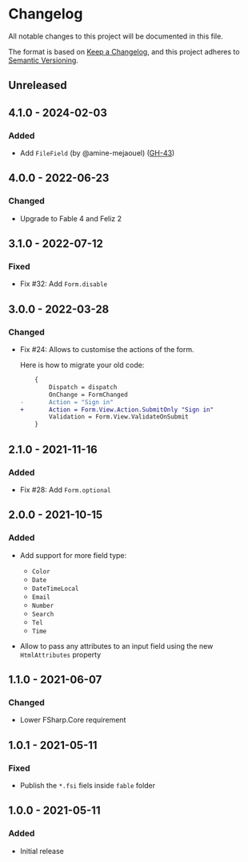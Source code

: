 # Changelog

All notable changes to this project will be documented in this file.

The format is based on [Keep a Changelog](https://keepachangelog.com/en/1.0.0/),
and this project adheres to [Semantic Versioning](https://semver.org/spec/v2.0.0.html).

## Unreleased

## 4.1.0 - 2024-02-03

### Added

* Add `FileField` (by @amine-mejaouel) ([GH-43](https://github.com/MangelMaxime/Fable.Form/pull/43))

## 4.0.0 - 2022-06-23

### Changed

* Upgrade to Fable 4 and Feliz 2

## 3.1.0 - 2022-07-12

### Fixed

* Fix #32: Add `Form.disable`

## 3.0.0 - 2022-03-28

### Changed

* Fix #24: Allows to customise the actions of the form.

    Here is how to migrate your old code:

    ```diff
        {
            Dispatch = dispatch
            OnChange = FormChanged
    -       Action = "Sign in"
    +       Action = Form.View.Action.SubmitOnly "Sign in"
            Validation = Form.View.ValidateOnSubmit
        }
    ```

## 2.1.0 - 2021-11-16

### Added

* Fix #28: Add `Form.optional`

## 2.0.0 - 2021-10-15

### Added

* Add support for more field type:
    - `Color`
    - `Date`
    - `DateTimeLocal`
    - `Email`
    - `Number`
    - `Search`
    - `Tel`
    - `Time`

* Allow to pass any attributes to an input field using the new `HtmlAttributes` property

## 1.1.0 - 2021-06-07

### Changed

* Lower FSharp.Core requirement

## 1.0.1 - 2021-05-11

### Fixed

* Publish the `*.fsi` fiels inside `fable` folder

## 1.0.0 - 2021-05-11

### Added

* Initial release
